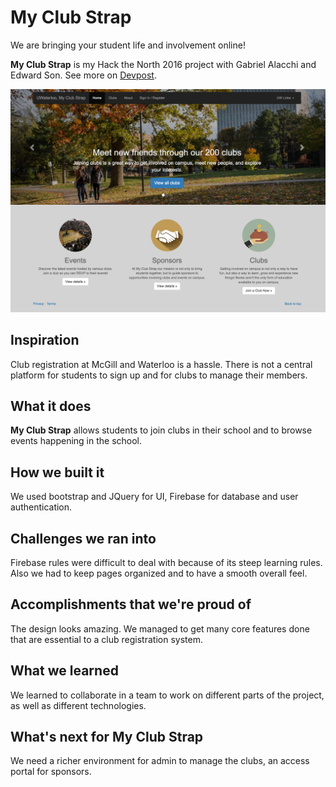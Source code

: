 # My Club Strap
We are bringing your student life and involvement online!

**My Club Strap** is my Hack the North 2016 project with Gabriel Alacchi and Edward Son. See more on [Devpost](https://devpost.com/software/my-club-strap).

![My Club Strap](https://github.com/yuhuili/MyClubStrap/raw/master/GitHubScreenshots/HTN1.png)

## Inspiration
Club registration at McGill and Waterloo is a hassle. There is not a central platform for students to sign up and for clubs to manage their members.

## What it does
**My Club Strap** allows students to join clubs in their school and to browse events happening in the school.

## How we built it
We used bootstrap and JQuery for UI, Firebase for database and user authentication.

## Challenges we ran into
Firebase rules were difficult to deal with because of its steep learning rules. Also we had to keep pages organized and to have a smooth overall feel.

## Accomplishments that we're proud of
The design looks amazing. We managed to get many core features done that are essential to a club registration system.

## What we learned
We learned to collaborate in a team to work on different parts of the project, as well as different technologies.

## What's next for My Club Strap
We need a richer environment for admin to manage the clubs, an access portal for sponsors.
